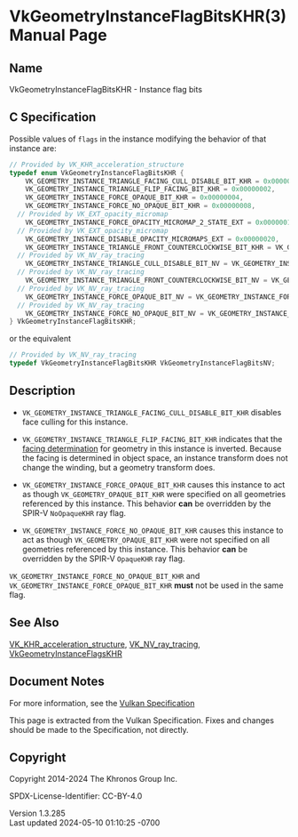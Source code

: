 # VkGeometryInstanceFlagBitsKHR(3) Manual Page

## Name

VkGeometryInstanceFlagBitsKHR - Instance flag bits



## <a href="#_c_specification" class="anchor"></a>C Specification

Possible values of `flags` in the instance modifying the behavior of
that instance are:

``` c
// Provided by VK_KHR_acceleration_structure
typedef enum VkGeometryInstanceFlagBitsKHR {
    VK_GEOMETRY_INSTANCE_TRIANGLE_FACING_CULL_DISABLE_BIT_KHR = 0x00000001,
    VK_GEOMETRY_INSTANCE_TRIANGLE_FLIP_FACING_BIT_KHR = 0x00000002,
    VK_GEOMETRY_INSTANCE_FORCE_OPAQUE_BIT_KHR = 0x00000004,
    VK_GEOMETRY_INSTANCE_FORCE_NO_OPAQUE_BIT_KHR = 0x00000008,
  // Provided by VK_EXT_opacity_micromap
    VK_GEOMETRY_INSTANCE_FORCE_OPACITY_MICROMAP_2_STATE_EXT = 0x00000010,
  // Provided by VK_EXT_opacity_micromap
    VK_GEOMETRY_INSTANCE_DISABLE_OPACITY_MICROMAPS_EXT = 0x00000020,
    VK_GEOMETRY_INSTANCE_TRIANGLE_FRONT_COUNTERCLOCKWISE_BIT_KHR = VK_GEOMETRY_INSTANCE_TRIANGLE_FLIP_FACING_BIT_KHR,
  // Provided by VK_NV_ray_tracing
    VK_GEOMETRY_INSTANCE_TRIANGLE_CULL_DISABLE_BIT_NV = VK_GEOMETRY_INSTANCE_TRIANGLE_FACING_CULL_DISABLE_BIT_KHR,
  // Provided by VK_NV_ray_tracing
    VK_GEOMETRY_INSTANCE_TRIANGLE_FRONT_COUNTERCLOCKWISE_BIT_NV = VK_GEOMETRY_INSTANCE_TRIANGLE_FRONT_COUNTERCLOCKWISE_BIT_KHR,
  // Provided by VK_NV_ray_tracing
    VK_GEOMETRY_INSTANCE_FORCE_OPAQUE_BIT_NV = VK_GEOMETRY_INSTANCE_FORCE_OPAQUE_BIT_KHR,
  // Provided by VK_NV_ray_tracing
    VK_GEOMETRY_INSTANCE_FORCE_NO_OPAQUE_BIT_NV = VK_GEOMETRY_INSTANCE_FORCE_NO_OPAQUE_BIT_KHR,
} VkGeometryInstanceFlagBitsKHR;
```

or the equivalent

``` c
// Provided by VK_NV_ray_tracing
typedef VkGeometryInstanceFlagBitsKHR VkGeometryInstanceFlagBitsNV;
```

## <a href="#_description" class="anchor"></a>Description

- `VK_GEOMETRY_INSTANCE_TRIANGLE_FACING_CULL_DISABLE_BIT_KHR` disables
  face culling for this instance.

- `VK_GEOMETRY_INSTANCE_TRIANGLE_FLIP_FACING_BIT_KHR` indicates that the
  <a
  href="https://registry.khronos.org/vulkan/specs/1.3-extensions/html/vkspec.html#ray-traversal-culling-face"
  target="_blank" rel="noopener">facing determination</a> for geometry
  in this instance is inverted. Because the facing is determined in
  object space, an instance transform does not change the winding, but a
  geometry transform does.

- `VK_GEOMETRY_INSTANCE_FORCE_OPAQUE_BIT_KHR` causes this instance to
  act as though `VK_GEOMETRY_OPAQUE_BIT_KHR` were specified on all
  geometries referenced by this instance. This behavior **can** be
  overridden by the SPIR-V `NoOpaqueKHR` ray flag.

- `VK_GEOMETRY_INSTANCE_FORCE_NO_OPAQUE_BIT_KHR` causes this instance to
  act as though `VK_GEOMETRY_OPAQUE_BIT_KHR` were not specified on all
  geometries referenced by this instance. This behavior **can** be
  overridden by the SPIR-V `OpaqueKHR` ray flag.

`VK_GEOMETRY_INSTANCE_FORCE_NO_OPAQUE_BIT_KHR` and
`VK_GEOMETRY_INSTANCE_FORCE_OPAQUE_BIT_KHR` **must** not be used in the
same flag.

## <a href="#_see_also" class="anchor"></a>See Also

[VK_KHR_acceleration_structure](https://registry.khronos.org/vulkan/specs/1.3-extensions/man/html/VK_KHR_acceleration_structure.html),
[VK_NV_ray_tracing](https://registry.khronos.org/vulkan/specs/1.3-extensions/man/html/VK_NV_ray_tracing.html),
[VkGeometryInstanceFlagsKHR](https://registry.khronos.org/vulkan/specs/1.3-extensions/man/html/VkGeometryInstanceFlagsKHR.html)

## <a href="#_document_notes" class="anchor"></a>Document Notes

For more information, see the <a
href="https://registry.khronos.org/vulkan/specs/1.3-extensions/html/vkspec.html#VkGeometryInstanceFlagBitsKHR"
target="_blank" rel="noopener">Vulkan Specification</a>

This page is extracted from the Vulkan Specification. Fixes and changes
should be made to the Specification, not directly.

## <a href="#_copyright" class="anchor"></a>Copyright

Copyright 2014-2024 The Khronos Group Inc.

SPDX-License-Identifier: CC-BY-4.0

Version 1.3.285  
Last updated 2024-05-10 01:10:25 -0700
